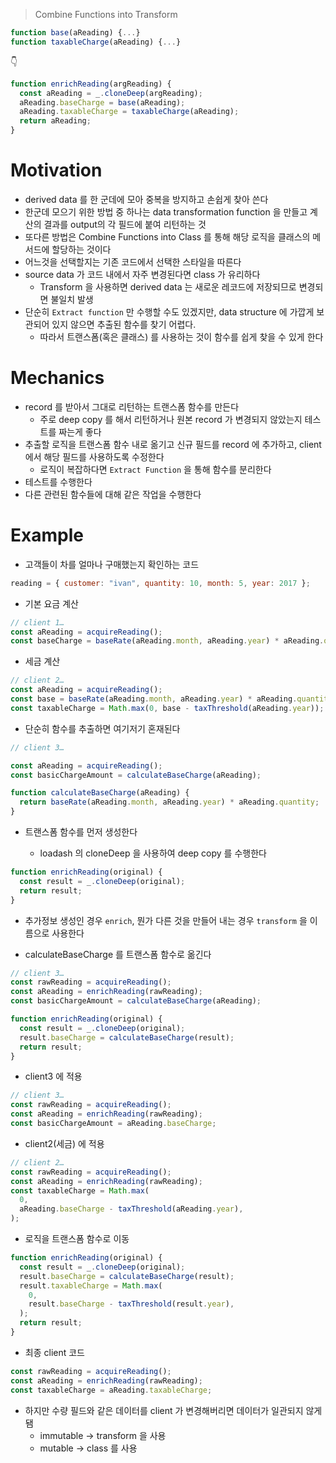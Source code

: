 > Combine Functions into Transform

```js
function base(aReading) {...}
function taxableCharge(aReading) {...}
```

👇

```js
function enrichReading(argReading) {
  const aReading = _.cloneDeep(argReading);
  aReading.baseCharge = base(aReading);
  aReading.taxableCharge = taxableCharge(aReading);
  return aReading;
}
```

# Motivation

- derived data 를 한 군데에 모아 중복을 방지하고 손쉽게 찾아 쓴다
- 한군데 모으기 위한 방법 중 하나는 data transformation function 을 만들고 계산의 결과를 output의 각 필드에 붙여 리턴하는 것
- 또다른 방법은 Combine Functions into Class 를 통해 해당 로직을 클래스의 메서드에 할당하는 것이다
- 어느것을 선택할지는 기존 코드에서 선택한 스타일을 따른다
- source data 가 코드 내에서 자주 변경된다면 class 가 유리하다
  - Transform 을 사용하면 derived data 는 새로운 레코드에 저장되므로 변경되면 불일치 발생
- 단순히 `Extract function` 만 수행할 수도 있겠지만, data structure 에 가깝게 보관되어 있지 않으면 추출된 함수를 찾기 어렵다.
  - 따라서 트랜스폼(혹은 클래스) 를 사용하는 것이 함수를 쉽게 찾을 수 있게 한다

# Mechanics

- record 를 받아서 그대로 리턴하는 트랜스폼 함수를 만든다
  - 주로 deep copy 를 해서 리턴하거나 원본 record 가 변경되지 않았는지 테스트를 짜는게 좋다
- 추출할 로직을 트랜스폼 함수 내로 옮기고 신규 필드를 record 에 추가하고, client 에서 해당 필드를 사용하도록 수정한다
  - 로직이 복잡하다면 `Extract Function` 을 통해 함수를 분리한다
- 테스트를 수행한다
- 다른 관련된 함수들에 대해 같은 작업을 수행한다

# Example

- 고객들이 차를 얼마나 구매했는지 확인하는 코드

```js
reading = { customer: "ivan", quantity: 10, month: 5, year: 2017 };
```

- 기본 요금 계산

```js
// client 1…
const aReading = acquireReading();
const baseCharge = baseRate(aReading.month, aReading.year) * aReading.quantity;
```

- 세금 계산

```js
// client 2…
const aReading = acquireReading();
const base = baseRate(aReading.month, aReading.year) * aReading.quantity;
const taxableCharge = Math.max(0, base - taxThreshold(aReading.year));
```

- 단순히 함수를 추출하면 여기저기 혼재된다

```js
// client 3…

const aReading = acquireReading();
const basicChargeAmount = calculateBaseCharge(aReading);

function calculateBaseCharge(aReading) {
  return baseRate(aReading.month, aReading.year) * aReading.quantity;
}
```

- 트랜스폼 함수를 먼저 생성한다

  - loadash 의 cloneDeep 을 사용하여 deep copy 를 수행한다

```js
function enrichReading(original) {
  const result = _.cloneDeep(original);
  return result;
}
```

- 추가정보 생성인 경우 `enrich`, 뭔가 다른 것을 만들어 내는 경우 `transform` 을 이름으로 사용한다

- calculateBaseCharge 를 트랜스폼 함수로 옮긴다

```js
// client 3…
const rawReading = acquireReading();
const aReading = enrichReading(rawReading);
const basicChargeAmount = calculateBaseCharge(aReading);
```

```js
function enrichReading(original) {
  const result = _.cloneDeep(original);
  result.baseCharge = calculateBaseCharge(result);
  return result;
}
```

- client3 에 적용

```js
// client 3…
const rawReading = acquireReading();
const aReading = enrichReading(rawReading);
const basicChargeAmount = aReading.baseCharge;
```

- client2(세금) 에 적용

```js
// client 2…
const rawReading = acquireReading();
const aReading = enrichReading(rawReading);
const taxableCharge = Math.max(
  0,
  aReading.baseCharge - taxThreshold(aReading.year),
);
```

- 로직을 트랜스폼 함수로 이동

```js
function enrichReading(original) {
  const result = _.cloneDeep(original);
  result.baseCharge = calculateBaseCharge(result);
  result.taxableCharge = Math.max(
    0,
    result.baseCharge - taxThreshold(result.year),
  );
  return result;
}
```

- 최종 client 코드

```js
const rawReading = acquireReading();
const aReading = enrichReading(rawReading);
const taxableCharge = aReading.taxableCharge;
```

- 하지만 수량 필드와 같은 데이터를 client 가 변경해버리면 데이터가 일관되지 않게 됌
  - immutable -> transform 을 사용
  - mutable -> class 를 사용
